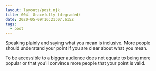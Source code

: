 ```yaml
---
layout: layouts/post.njk
title: 004. Gracefully (degraded)
date: 2020-05-09T16:21:07.615Z
tags:
  - post
---
```

Speaking plainly and saying what you mean is inclusive. More people should understand your point if you are clear about what you mean.

To be accessible to a bigger audience does not equate to being more popular or that you'll convince more people that your point is valid.

